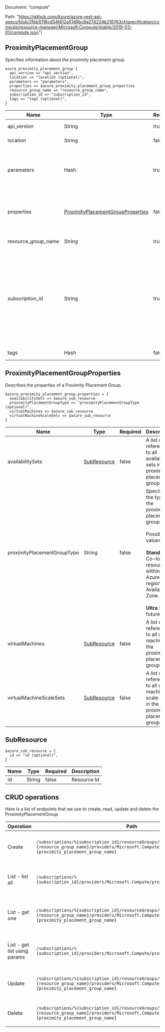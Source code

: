 Document: "compute"


Path: "https://github.com/Azure/azure-rest-api-specs/blob/2fbb5118cd34f412a51d9bc8a274224b216763cf/specification/compute/resource-manager/Microsoft.Compute/stable/2019-03-01/compute.json")

## ProximityPlacementGroup

Specifies information about the proximity placement group.

```puppet
azure_proximity_placement_group {
  api_version => "api_version",
  location => "location (optional)",
  parameters => "parameters",
  properties => $azure_proximity_placement_group_properties
  resource_group_name => "resource_group_name",
  subscription_id => "subscription_id",
  tags => "tags (optional)",
}
```

| Name        | Type           | Required       | Description       |
| ------------- | ------------- | ------------- | ------------- |
|api_version | String | true | Client Api Version. |
|location | String | false | Resource location |
|parameters | Hash | true | Parameters supplied to the Create Proximity Placement Group operation. |
|properties | [ProximityPlacementGroupProperties](#proximityplacementgroupproperties) | false | Describes the properties of a Proximity Placement Group. |
|resource_group_name | String | true | The name of the resource group. |
|subscription_id | String | true | Subscription credentials which uniquely identify Microsoft Azure subscription. The subscription ID forms part of the URI for every service call. |
|tags | Hash | false | Resource tags |
        
## ProximityPlacementGroupProperties

Describes the properties of a Proximity Placement Group.

```puppet
$azure_proximity_placement_group_properties = {
  availabilitySets => $azure_sub_resource
  proximityPlacementGroupType => "proximityPlacementGroupType (optional)",
  virtualMachines => $azure_sub_resource
  virtualMachineScaleSets => $azure_sub_resource
}
```

| Name        | Type           | Required       | Description       |
| ------------- | ------------- | ------------- | ------------- |
|availabilitySets | [SubResource](#subresource) | false | A list of references to all availability sets in the proximity placement group. |
|proximityPlacementGroupType | String | false | Specifies the type of the proximity placement group. <br><br> Possible values are: <br><br> **Standard** : Co-locate resources within an Azure region or Availability Zone. <br><br> **Ultra** : For future use. |
|virtualMachines | [SubResource](#subresource) | false | A list of references to all virtual machines in the proximity placement group. |
|virtualMachineScaleSets | [SubResource](#subresource) | false | A list of references to all virtual machine scale sets in the proximity placement group. |
        
## SubResource



```puppet
$azure_sub_resource = {
  id => "id (optional)",
}
```

| Name        | Type           | Required       | Description       |
| ------------- | ------------- | ------------- | ------------- |
|id | String | false | Resource Id |
        
        



## CRUD operations

Here is a list of endpoints that we use to create, read, update and delete the ProximityPlacementGroup

| Operation | Path | Verb | Description | OperationID |
| ------------- | ------------- | ------------- | ------------- | ------------- |
|Create|`/subscriptions/%{subscription_id}/resourceGroups/%{resource_group_name}/providers/Microsoft.Compute/proximityPlacementGroups/%{proximity_placement_group_name}`|Put|Create or update a proximity placement group.|ProximityPlacementGroups_CreateOrUpdate|
|List - list all|`/subscriptions/%{subscription_id}/providers/Microsoft.Compute/proximityPlacementGroups`|Get|Lists all proximity placement groups in a subscription.|ProximityPlacementGroups_ListBySubscription|
|List - get one|`/subscriptions/%{subscription_id}/resourceGroups/%{resource_group_name}/providers/Microsoft.Compute/proximityPlacementGroups/%{proximity_placement_group_name}`|Get|Retrieves information about a proximity placement group .|ProximityPlacementGroups_Get|
|List - get list using params|`/subscriptions/%{subscription_id}/providers/Microsoft.Compute/proximityPlacementGroups`|Get|Lists all proximity placement groups in a subscription.|ProximityPlacementGroups_ListBySubscription|
|Update|`/subscriptions/%{subscription_id}/resourceGroups/%{resource_group_name}/providers/Microsoft.Compute/proximityPlacementGroups/%{proximity_placement_group_name}`|Put|Create or update a proximity placement group.|ProximityPlacementGroups_CreateOrUpdate|
|Delete|`/subscriptions/%{subscription_id}/resourceGroups/%{resource_group_name}/providers/Microsoft.Compute/proximityPlacementGroups/%{proximity_placement_group_name}`|Delete|Delete a proximity placement group.|ProximityPlacementGroups_Delete|
